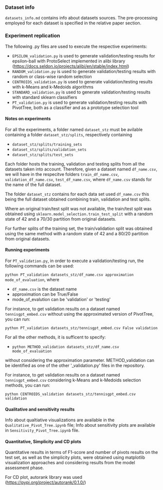 ### Dataset info

`datasets_info.md` contains info about datasets sources. The pre-processing employed for each dataset is specified in the relative paper section.


### Experiment replication
The following .py files are used to execute the respective experiments:
- `EPSILON_validation.py` is used to generate validation/testing results for epsilon-ball with ProtoSelect implemented in alibi library (https://docs.seldon.io/projects/alibi/en/stable/index.html)
- `RANDOM_validation.py` is used to generate validation/testing results with random or class-wise random selection
- `CENTROIDS_validation.py` is used to generate validation/testing results with k-Means and k-Medoids algorithms
- `STANDARD_validation.py` is used to generate validation/testing results with standard sklearn classifiers
- `PT_validation.py` is used to generate validation/testing results with PivotTree, both as a classifier and as a prototype selection tool

#### Notes on experiments
For all the experiments, a folder named `dataset_stz` must be avilable containing a folder `dataset_stz/splits`, respectively containing
- `dataset_stz/splits/training_sets`
- `dataset_stz/splits/validation_sets`
- `dataset_stz/splits/test_sets`

Each folder hosts the training, validation and testing splits from all the datasets taken into account. Therefore, given a dataset named `df_name.csv`, we will have in the respecitve folders `train_df_name.csv`, `validation_df_name.csv`, `test_df_name.csv`, where `df_name.csv` stands for the name of the full dataset.

The folder `dataset_stz` contains for each data set used `df_name.csv` this being the full dataset obtained combining train, validation and test splits.

Where an original train/test split was not available, the train/test split was obtained using `sklearn.model_selection.train_test_split` with a random state of 42 and a 70/30 partition from original datasets.

For further splits of the training set, the train/validation split was obtained using the same method with a random state of 42 and a 80/20 partition from original datasets.

#### Running experiments

For `PT_validation.py`, in order to execute a validation/testing run, the following commands can be used:

`python PT_validation datasets_stz/df_name.csv approximation mode_of_evaluation`, where 

- `df_name.csv` is the dataset name
- approximation can be True/False
- mode_of_evalution can be 'validation' or 'testing'

For instance, to get validation results on a dataset named  `tennisgpt_embed.csv` without using the approximated version of PivotTree, you can run:

`python PT_validation datasets_stz/tennisgpt_embed.csv False validation`

For all the other methods, it is sufficent to specify:

- `python METHOD_validation datasets_stz/df_name.csv mode_of_evaluation`

without considering the approximation parameter. METHOD_validation can be identified as one of the other '_validation.py' files in the repository.

For instance, to get validation results on a dataset named  `tennisgpt_embed.csv` considering k-Means and k-Medoids selection methods, you can run:

`python CENTROIDS_validation datasets_stz/tennisgpt_embed.csv validation`

#### Qualitative and sensitivity results
Info about qualtiative visualizations are available in the `Qualitative_Pivot_Tree.ipynb` file; Info about sensitivity plots are available in `Sensitivity_Pivot_Tree.ipynb` file.

#### Quantitative, Simplicity and CD plots
Quantitative results in terms of F1-score and number of pivots results on the test set, as well as the simplicity plots, were obtained using matplotlib visualization approaches and considering results from the model assessment phase.

For CD plot, autorank library was used (https://pypi.org/project/autorank/0.1.0/) 




